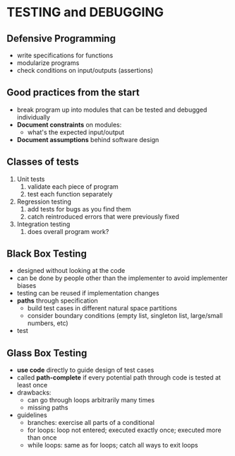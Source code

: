 # TESTING and DEBUGGING

## Defensive Programming

- write specifications for functions
- modularize programs
- check conditions on input/outputs (assertions)

## Good practices from the start

- break program up into modules that can be tested and debugged individually
- **Document constraints** on modules:
  - what's the expected input/output
- **Document assumptions** behind software design

## Classes of tests

1. Unit tests
   1. validate each piece of program
   2. test each function separately
2. Regression testing
   1. add tests for bugs as you find them
   2. catch reintroduced errors that were previously fixed
3. Integration testing
   1. does overall program work?

## Black Box Testing

- designed without looking at the code
- can be done by people other than the implementer to avoid implementer biases
- testing can be reused if implementation changes
- **paths** through specification
  - build test cases in different natural space partitions
  - consider boundary conditions (empty list, singleton list, large/small numbers, etc)
- test

## Glass Box Testing

- **use code** directly to guide design of test cases
- called **path-complete** if every potential path through code is tested at least once
- drawbacks:
  - can go through loops arbitrarily many times
  - missing paths
- guidelines
  - branches: exercise all parts of a conditional
  - for loops: loop not entered; executed exactly once; executed more than once
  - while loops: same as for loops; catch all ways to exit loops

